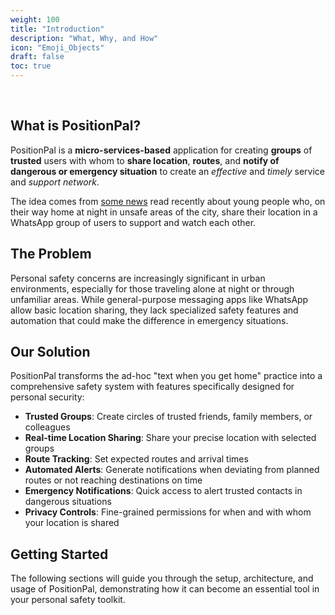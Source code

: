 ```yaml
---
weight: 100
title: "Introduction"
description: "What, Why, and How"
icon: "Emoji_Objects"
draft: false
toc: true
---
```


<br>

## What is PositionPal?

PositionPal is a **micro-services-based** application for creating **groups** of **trusted** users with whom to **share location**, **routes**, and **notify of dangerous or emergency situation** to create an _effective_ and _timely_ service and _support network_.

The idea comes from [some news](https://www.open.online/2024/04/04/scrivi-quando-arrivi-gruppo-whatsapp-ragazze/) read recently about young people who, on their way home at night in unsafe areas of the city, share their location in a WhatsApp group of users to support and watch each other.

## The Problem

Personal safety concerns are increasingly significant in urban environments, especially for those traveling alone at night or through unfamiliar areas. While general-purpose messaging apps like WhatsApp allow basic location sharing, they lack specialized safety features and automation that could make the difference in emergency situations.

## Our Solution

PositionPal transforms the ad-hoc "text when you get home" practice into a comprehensive safety system with features specifically designed for personal security:

- **Trusted Groups**: Create circles of trusted friends, family members, or colleagues
- **Real-time Location Sharing**: Share your precise location with selected groups
- **Route Tracking**: Set expected routes and arrival times
- **Automated Alerts**: Generate notifications when deviating from planned routes or not reaching destinations on time
- **Emergency Notifications**: Quick access to alert trusted contacts in dangerous situations
- **Privacy Controls**: Fine-grained permissions for when and with whom your location is shared

## Getting Started

The following sections will guide you through the setup, architecture, and usage of PositionPal, demonstrating how it can become an essential tool in your personal safety toolkit.